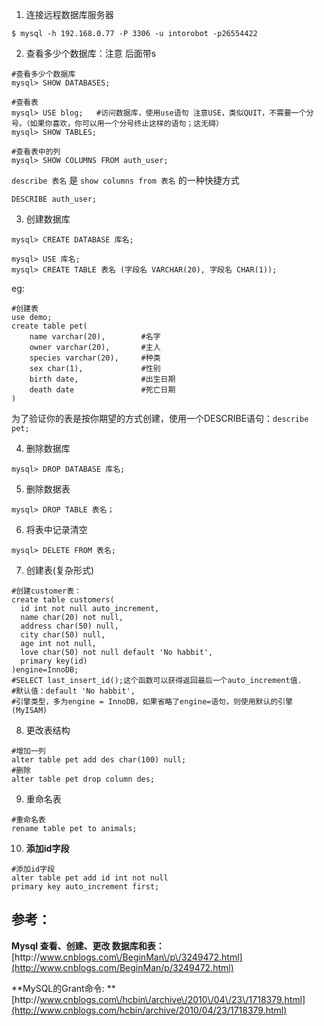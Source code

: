 1. 连接远程数据库服务器

  `$ mysql -h 192.168.0.77 -P 3306 -u intorobot -p26554422`

2. 查看多少个数据库：注意 后面带s

  ```
  #查看多少个数据库
  mysql> SHOW DATABASES;
  ```

  ```
  #查看表
  mysql> USE blog;   #访问数据库，使用use语句 注意USE，类似QUIT，不需要一个分号。（如果你喜欢，你可以用一个分号终止这样的语句；这无碍）
  mysql> SHOW TABLES;
  ```

  ```
  #查看表中的列
  mysql> SHOW COLUMNS FROM auth_user;
  ```

  `describe 表名` 是 `show columns from 表名` 的一种快捷方式

  ```
  DESCRIBE auth_user;
  ```

3. 创建数据库

  ```
  mysql> CREATE DATABASE 库名;
  ```

  ```
  mysql> USE 库名;
  mysql> CREATE TABLE 表名 (字段名 VARCHAR(20), 字段名 CHAR(1));    
  ```

  eg:

  ```
  #创建表
  use demo;
  create table pet(
      name varchar(20),        #名字
      owner varchar(20),       #主人
      species varchar(20),     #种类
      sex char(1),             #性别
      birth date,              #出生日期
      death date               #死亡日期
  )
  ```

  为了验证你的表是按你期望的方式创建，使用一个DESCRIBE语句：`describe pet;`

4. 删除数据库

  ```
  mysql> DROP DATABASE 库名;
  ```

5. 删除数据表

  ```
  mysql> DROP TABLE 表名；
  ```

6. 将表中记录清空

  ```
  mysql> DELETE FROM 表名;
  ```

7. 创建表\(复杂形式\)

  ```
  #创建customer表：
  create table customers(
    id int not null auto_increment,
    name char(20) not null,
    address char(50) null,
    city char(50) null,
    age int not null,
    love char(50) not null default 'No habbit',
    primary key(id)
  )engine=InnoDB;
  #SELECT last_insert_id();这个函数可以获得返回最后一个auto_increment值.
  #默认值：default 'No habbit',
  #引擎类型，多为engine = InnoDB，如果省略了engine=语句，则使用默认的引擎(MyISAM)
  ```

8. 更改表结构

  ```
  #增加一列
  alter table pet add des char(100) null;
  #删除
  alter table pet drop column des;
  ```

9. 重命名表

  ```
  #重命名表
  rename table pet to animals;
  ```

10. **添加id字段**

  ```
  #添加id字段
  alter table pet add id int not null
  primary key auto_increment first;
  ```


## 参考：

**Mysql 查看、创建、更改 数据库和表：**[http:\/\/www.cnblogs.com\/BeginMan\/p\/3249472.html](http://www.cnblogs.com/BeginMan/p/3249472.html)

**MySQL的Grant命令: **[http:\/\/www.cnblogs.com\/hcbin\/archive\/2010\/04\/23\/1718379.html](http://www.cnblogs.com/hcbin/archive/2010/04/23/1718379.html)

